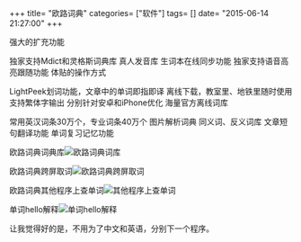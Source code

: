 +++
title= "欧路词典"
categories= ["软件"]
tags= []
date= "2015-06-14 21:27:00"
+++

强大的扩充功能

独家支持Mdict和灵格斯词典库
真人发音库
生词本在线同步功能
独家支持语音高亮跟随功能
体贴的操作方式

LightPeek划词功能，文章中的单词即指即译
离线下载，教室里、地铁里随时使用
支持繁体字输出
分别针对安卓和iPhone优化
海量官方离线词库

常用英汉词条30万个，专业词条40万个
图片解析词典
同义词、反义词库
文章短句翻译功能
单词复习记忆功能

欧路词典词典库![欧路词典词库][1]

欧路词典跨屏取词![欧路词典跨屏取词][2]

欧路词典其他程序上查单词![其他程序上查单词][3]

单词hello解释![单词hello解释][4]

让我觉得好的是，不用为了中文和英语，分别下一个程序。

  [1]: /images/2209266098.png
  [2]: /images/3771288415.png
  [3]: /images/1875984193.png
  [4]: /images/1368410170.png

